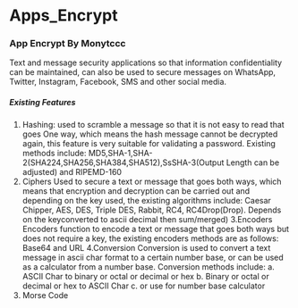# Apps_Encrypt
### App Encrypt By Monytccc

Text and message security applications so that information confidentiality can be maintained, can also be used to secure messages on WhatsApp, Twitter, Instagram, Facebook, SMS and other social media. 

##### Existing Features
1. Hashing:
used to scramble a message so that it is not easy to read that goes One way, which means the hash message cannot be decrypted again, this feature is very suitable for validating a password. Existing methods include: MD5,SHA-1,SHA-2(SHA224,SHA256,SHA384,SHA512),SsSHA-3(Output Length can be adjusted) and RIPEMD-160
2. Ciphers
Used to secure a text or message that goes both ways, which means that encryption and decryption can be carried out and depending on the key used, the existing algorithms include: Caesar Chipper, AES, DES, Triple DES, Rabbit, RC4, RC4Drop(Drop). Depends on the keyconverted to ascii decimal then sum/merged)
3.Encoders
Encoders function to encode a text or message that goes both ways but does not require a key, the existing encoders methods are as follows: Base64 and URL
4.Conversion
Conversion is used to convert a text message in ascii char format to a certain number base, or can be used as a calculator from a number base. Conversion methods include:
a. ASCII Char to binary or octal or decimal or hex
b. Binary or octal or decimal or hex to ASCII Char
c. or use for number base calculator
5. Morse Code
